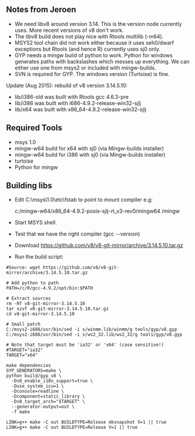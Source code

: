 Notes from Jeroen
-----------------

- We need libv8 around version 3.14. This is the version node
  currently uses. More recent versions of v8 don't work.
- The libv8 build does not play nice with Rtools multilib (-m64).
- MSYS2 tool chain did not work either because it uses seh0/dwarf
  exceptions but Rtools (and hence R) currently uses sj0 only.
- GYP needs a mingw build of python to work. Python for windows
  generates paths with backslashes which messes up everything.
  We can either use one from msys2 or included with mingw-builds.
- SVN is required for GYP. The windows version (Turtoise) is fine.

Update (Aug 2015): rebuild of v8 version 3.14.5.10:

- lib/i386-old was built with Rtools gcc 4.6.3-pre
- lib/i386 was built with i686-4.9.2-release-win32-sjlj
- lib/x64 was built with x86_64-4.9.2-release-win32-sjlj

Required Tools
--------------

- msys 1.0
- mingw-w64 build for x64 with sj0 (via Mingw-builds installer)
- mingw-w64 build for i386 with sj0 (via Mingw-builds installer)
- turtoise
- Python for mingw


Building libs
-------------

- Edit C:\msys\1.0\etc\fstab to point to mount compiler e.g:

   c:/mingw-w64/x86_64-4.9.2-posix-sjlj-rt_v3-rev0/mingw64 /mingw

- Start MSYS shell.
- Test that we have the right compiler (gcc --version)
- Download https://github.com/v8/v8-git-mirror/archive/3.14.5.10.tar.gz
- Run the build script:


```
#Source: wget https://github.com/v8/v8-git-mirror/archive/3.14.5.10.tar.gz

# Add python to path
PATH=/c/R/gcc-4.9.2/opt/bin:$PATH

# Extract sources
rm -Rf v8-git-mirror-3.14.5.10
tar xzvf v8-git-mirror-3.14.5.10.tar.gz
cd v8-git-mirror-3.14.5.10

# Small patch
C:/msys2-i686/usr/bin/sed -i s/winmm.lib/winmm/g tools/gyp/v8.gyp
C:/msys2-i686/usr/bin/sed -i s/ws2_32.lib/ws2_32/g tools/gyp/v8.gyp

# Note that target must be 'ia32' or 'x64' (case sensitive!)
#TARGET="ia32"
TARGET="x64"

make dependencies
GYP_GENERATORS=make \
python build/gyp_v8 \
  -Dv8_enable_i18n_support=true \
  -Duse_system_icu=1 \
  -Dconsole=readline \
  -Dcomponent=static_library \
  -Dv8_target_arch="$TARGET" \
  --generator-output=out \
  -f make

LINK=g++ make -C out BUILDTYPE=Release mksnapshot V=1 || true
LINK=g++ make -C out BUILDTYPE=Release V=1 || true
```
